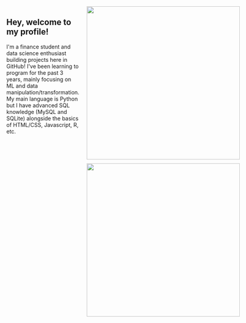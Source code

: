 <div style="display: grid; grid-template-columns: auto 1fr; gap: 20px; align-items: start;">
    <!-- Right: Text -->
  <div style="max-width: 600px;">
    <h2>Hey, welcome to my profile!</h2>
    <p>
      I'm a finance student and data science enthusiast building projects here in GitHub! I've been learning to program for the past 3 years, mainly focusing on ML and data manipulation/transformation.
      My main language is Python but I have advanced SQL knowledge (MySQL and SQLite) alongside the basics of HTML/CSS, Javascript, R, etc.
    </p>
  </div>
  <!-- Left: Images -->
  <div style="display: flex; flex-direction: column; gap: 10px; maxwidth: 400px;">
    <picture>
      <source
        srcset="https://github-readme-stats.vercel.app/api?username=GongJr0&show_icons=true&theme=dracula"
        media="(prefers-color-scheme: dark), (prefers-color-scheme: no-preference)"
      />
      <source
        srcset="https://github-readme-stats.vercel.app/api?username=GongJr0&show_icons=true"
        media="(prefers-color-scheme: light)"
      />
      <img src="https://github-readme-stats.vercel.app/api?username=anuraghazra&show_icons=true" width=400px style="display: block;" />
    </picture>
    <picture>
      <source
        srcset="https://github-readme-stats.vercel.app/api/pin/?username=GongJr0&repo=NeoPortfolio"
      />
      <a href="https://github.com/GongJr0/NeoPortfolio">
        <img src="https://github-readme-stats.vercel.app/api/pin/?username=GongJr0&repo=NeoPortfolio&theme=dracula" width=400px style="display: block;" />
      </a>
    </picture>
  </div>
</div>
